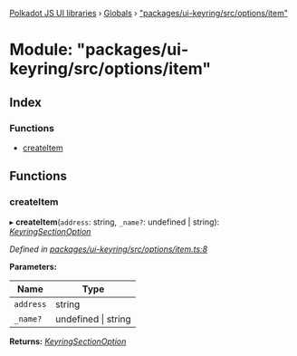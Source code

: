 [Polkadot JS UI libraries](../README.md) › [Globals](../globals.md) › ["packages/ui-keyring/src/options/item"](_packages_ui_keyring_src_options_item_.md)

# Module: "packages/ui-keyring/src/options/item"

## Index

### Functions

* [createItem](_packages_ui_keyring_src_options_item_.md#createitem)

## Functions

###  createItem

▸ **createItem**(`address`: string, `_name?`: undefined | string): *[KeyringSectionOption](../interfaces/_packages_ui_keyring_src_options_types_.keyringsectionoption.md)*

*Defined in [packages/ui-keyring/src/options/item.ts:8](https://github.com/polkadot-js/ui/blob/0017139d/packages/ui-keyring/src/options/item.ts#L8)*

**Parameters:**

Name | Type |
------ | ------ |
`address` | string |
`_name?` | undefined &#124; string |

**Returns:** *[KeyringSectionOption](../interfaces/_packages_ui_keyring_src_options_types_.keyringsectionoption.md)*
